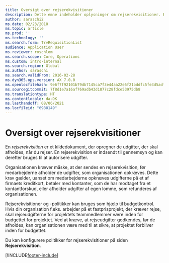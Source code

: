 ```yaml
---
title: Oversigt over rejserekvisitioner
description: Dette emne indeholder oplysninger om rejserekvisitioner. En rejserekvisition dokumenter planlagte rejseomkostninger.
author: saraschi2
ms.date: 02/23/2018
ms.topic: article
ms.prod: ''
ms.technology: ''
ms.search.form: TrvRequisitionList
audience: Application User
ms.reviewer: roschlom
ms.search.scope: Core, Operations
ms.custom: intro-internal
ms.search.region: Global
ms.author: saraschi
ms.search.validFrom: 2016-02-28
ms.dyn365.ops.version: AX 7.0.0
ms.openlocfilehash: 9e6f7f92101b79db7145ca7f3e44aa22e5f21bddfc5fe3d5adfa765fe37b8fd8
ms.sourcegitcommit: 7f8d1e7a16af769adb43d1877c28fdce53975db8
ms.translationtype: HT
ms.contentlocale: da-DK
ms.lasthandoff: 08/06/2021
ms.locfileid: "6988149"
---
```

# <a name="travel-requisitions-overview"></a>Oversigt over rejserekvisitioner

En *rejserekvisition* er et kildedokument, der opregner de udgifter, der skal afholdes, når du rejser. En rejserekvisition er indsendt til gennemsyn og kan derefter bruges til at autorisere udgifter.

Organisationen kræver måske, at der sendes en rejserekvisition, før medarbejderne afholder de udgifter, som organisationen opkræves. Dette krav gælder, uanset om medarbejderne opkræves udgifterne på et af firmaets kreditkort, betaler med kontanter, som de har modtaget fra et kontantforskud, eller afholder udgifter af egen lomme, som refunderes af organisationen.

Rejserekvisitioner og -politikker kan bruges som hjælp til budgetkontrol. Hvis din organisation f.eks. arbejder på et fastprisprojekt, der kræver rejse, skal rejseudgifterne for projektets teammedlemmer være inden for budgettet for projektet. Ved at kræve, at rejseudgifter godkendes, før de afholdes, kan organisationen være med til at sikre, at projektet forbliver inden for budgettet.

Du kan konfigurere politikker for rejserekvisitioner på siden **Rejserekvisition**.


[!INCLUDE[footer-include](../includes/footer-banner.md)]